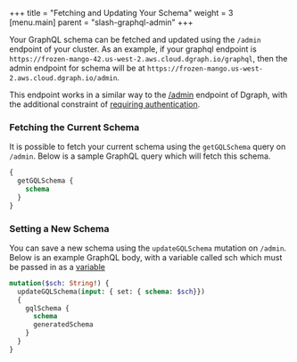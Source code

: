 +++
title = "Fetching and Updating Your Schema"
weight = 3   
[menu.main]
    parent = "slash-graphql-admin"
+++

Your GraphQL schema can be fetched and updated using the `/admin` endpoint of your cluster. As an example, if your graphql endpoint is `https://frozen-mango-42.us-west-2.aws.cloud.dgraph.io/graphql`, then the admin endpoint for schema will be at `https://frozen-mango.us-west-2.aws.cloud.dgraph.io/admin`.

This endpoint works in a similar way to the [/admin](/graphql/admin) endpoint of Dgraph, with the additional constraint of [requiring authentication](/admin/authentication).

### Fetching the Current Schema

It is possible to fetch your current schema using the `getGQLSchema` query on `/admin`. Below is a sample GraphQL query which will fetch this schema.

```graphql
{
  getGQLSchema {
    schema
  }
}
```

### Setting a New Schema

You can save a new schema using the `updateGQLSchema` mutation on `/admin`. Below is an example GraphQL body, with a variable called sch which must be passed in as a [variable](https://graphql.org/graphql-js/passing-arguments/)

```graphql
mutation($sch: String!) {
  updateGQLSchema(input: { set: { schema: $sch}})
  {
    gqlSchema {
      schema
      generatedSchema
    }
  }
}
```
